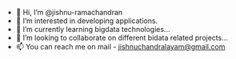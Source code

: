 - 👋 Hi, I’m @jishnu-ramachandran
- 👀 I’m interested in developing applications.
- 🌱 I’m currently learning bigdata technologies...
- 💞️ I’m looking to collaborate on different bidata related projects...
- 📫 You can reach me on mail - jishnuchandralayam@gmail.com

<!---
jishnu-ramachandran/jishnu-ramachandran is a ✨ special ✨ repository because its `README.md` (this file) appears on your GitHub profile.
You can click the Preview link to take a look at your changes.
--->

